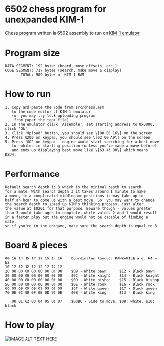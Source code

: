 # 6502 chess program for unexpanded KIM-1
Chess program written in 6502 assembly to run on <a href="https://github.com/maksimKorzh/KIM-1">KIM-1 emulator</a>

# Program size
    DATA SEGMENT: 192 bytes (board, move offsets, etc.)
    CODE SEGMENT: 717 bytes (search, make move & display)
           TOTAL: 909 bytes of KIM-1 RAM

# How to run
    1. Copy and paste the code from src/chess.asm
       to the code editor at KIM-1 emulator
       (or you may try luck uploading program
        from paper the tape file)
    2. In the emulator click 'Assemble', set starting address to 0x0000, click 'Ok'
    3. Click 'Upload' button, you should see \[00 00 16\] on the screen
    4. Press 0200 on keypad, you should see \[02 00 A9\] on the screen
    5. Press 'GO' on keypad - engine would start searching for a best move
       for whites in starting position (unless you've made a move before)
       and ends up displaying best move like \[63 43 00\] which means D2D4.

# Performance
    Default search depth is 3 which is the minimal depth to search
    for a mate. With search depth 3 it takes around 1 minute to make
    a move, in a complicated middlegame positions it may take up to
    half an hour to come up with a best move. So  you may want to change
    the search depth to speed up KIM's thinking process, just alter
    the value at $0201 for that purpose. Beware though - values greater
    than 3 would take ages to complete, while values 2 and 1 would result
    in a faster play but the engine would not be capable of finding a mate,
    so if you're in the endgame, make sure the search depth is equal to 3.
    
# Board & pieces
    00 16 14 15 17 13 15 14 16    Coordinates layout: RANK+FILE e.g. 64 = E2 
    10 12 12 12 12 12 12 12 12
    20 00 00 00 00 00 00 00 00    $09 - White pawn      $12 - Black pawn
    30 00 00 00 00 00 00 00 00    $0C - White knight    $14 - Black knight
    40 00 00 00 00 00 00 00 00    $0D - White bishop    $15 - Black bishop
    50 00 00 00 00 00 00 00 00    $0E - White rook      $16 - Black rook
    60 09 09 09 09 09 09 09 09    $0F - White queen     $17 - Black queen
    70 0E 0C 0D 0F 0B 0D 0C 0E    $0B - White king      $13 - Black king
        
       00 01 02 03 04 05 06 07    $00BC - Side to move, $08: white, $10: black
    

# How to play
[![IMAGE ALT TEXT HERE](https://img.youtube.com/vi/htcQenMfkuo/0.jpg)](https://www.youtube.com/watch?v=htcQenMfkuo&feature=youtu.be)
    
